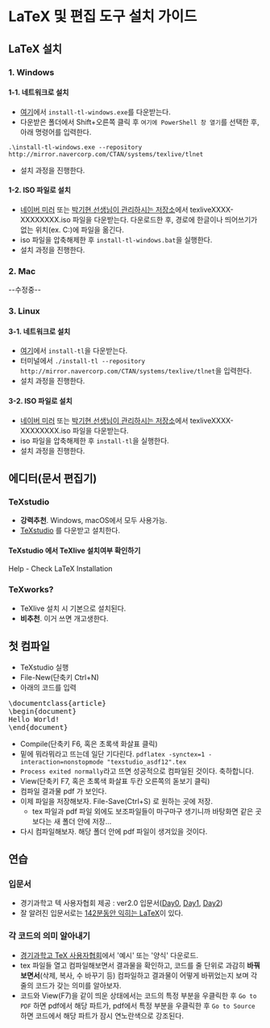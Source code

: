 # LaTeX 및 편집 도구 설치 가이드
## LaTeX 설치
### 1. Windows
#### 1-1. 네트워크로 설치
 - [여기](http://mirror.navercorp.com/CTAN/systems/texlive/tlnet/install-tl-windows.exe)에서 `install-tl-windows.exe`를 다운받는다.
 - 다운받은 폴더에서 Shift+오른쪽 클릭 후 `여기에 PowerShell 창 열기`를 선택한 후, 아래 명령어를 입력한다.
 ```
 .\install-tl-windows.exe --repository http://mirror.navercorp.com/CTAN/systems/texlive/tlnet
 ```
 - 설치 과정을 진행한다.
 
#### 1-2. ISO 파일로 설치
 - [네이버 미러](http://mirror.navercorp.com/CTAN/systems/texlive/Images) 또는 [박기현 선생님이 관리하시는 저장소](http://gofile.me/3SyFU/mqwExIgLI)에서 texliveXXXX-XXXXXXXX.iso 파일을 다운받는다. 다운로드한 후, 경로에 한글이나 띄어쓰기가 없는 위치(ex. C:\)에 파일을 옮긴다.
 - iso 파일을 압축해제한 후 `install-tl-windows.bat`을 실행한다.
 - 설치 과정을 진행한다.
 
### 2. Mac
--수정중--
### 3. Linux
#### 3-1. 네트워크로 설치
 - [여기](http://mirror.navercorp.com/CTAN/systems/texlive/tlnet/install-tl)에서 `install-tl`을 다운받는다.
 - 터미널에서 `./install-tl --repository http://mirror.navercorp.com/CTAN/systems/texlive/tlnet`을 입력한다.
 - 설치 과정을 진행한다.
 
#### 3-2. ISO 파일로 설치
 - [네이버 미러](http://mirror.navercorp.com/CTAN/systems/texlive/Images) 또는 [박기현 선생님이 관리하시는 저장소](http://gofile.me/3SyFU/mqwExIgLI)에서 texliveXXXX-XXXXXXXX.iso 파일을 다운받는다.
 - iso 파일을 압축해제한 후 `install-tl`을 실행한다.
 - 설치 과정을 진행한다.
 
## 에디터(문서 편집기)
### TeXstudio
- **강력추천**. Windows, macOS에서 모두 사용가능.
- [TeXstudio](http://texstudio.org/) 를 다운받고 설치한다.

#### TeXstudio 에서 TeXlive 설치여부 확인하기
Help - Check LaTeX Installation

### TeXworks?
- TeXlive 설치 시 기본으로 설치된다.
- **비추천**. 이거 쓰면 개고생한다.

## 첫 컴파일
- TeXstudio 실행
- File-New(단축키 Ctrl+N)
- 아래의 코드를 입력
<pre>
\documentclass{article}
\begin{document}
Hello World!
\end{document}
</pre>
- Compile(단축키 F6, 혹은 초록색 화살표 클릭)
- 밑에 뭐라뭐라고 뜨는데 일단 기다린다. `pdflatex -synctex=1 -interaction=nonstopmode "texstudio_asdf12".tex` 
- `Process exited normally`라고 뜨면 성공적으로 컴파일된 것이다. 축하합니다.
- View(단축키 F7, 혹은 초록색 화살표 두칸 오른쪽의 돋보기 클릭)
- 컴파일 결과물 pdf 가 보인다.
- 이제 파일을 저장해보자. File-Save(Ctrl+S) 로 원하는 곳에 저장.
  - tex 파일과 pdf 파일 외에도 보조파일들이 마구마구 생기니까 바탕화면 같은 곳보다는 새 폴더 안에 저장...
- 다시 컴파일해보자. 해당 폴더 안에 pdf 파일이 생겨있을 것이다.
 
## 연습
### 입문서
- 경기과학고 텍 사용자협회 제공 : ver2.0 입문서([Day0](http://latex.gs.hs.kr/files/An-Introduction-to-LaTeX/An%20Introduction%20to%20LaTeX-ver2.0_beamer/GSHSLaTeXIntro_Day0.pdf), [Day1](http://latex.gs.hs.kr/files/An-Introduction-to-LaTeX/An%20Introduction%20to%20LaTeX-ver2.0_beamer/GSHSLaTeXIntro_Day1.pdf), [Day2](http://latex.gs.hs.kr/files/An-Introduction-to-LaTeX/An%20Introduction%20to%20LaTeX-ver2.0_beamer/GSHSLaTeXIntro_Day2.pdf))
- 잘 알려진 입문서로는 [142분동안 익히는 LaTeX](http://texdoc.net/texmf-dist/doc/latex/lshort-korean/lshort-kr.pdf)이 있다.

### 각 코드의 의미 알아내기
- [경기과학고 TeX 사용자협회](http://latex.gs.hs.kr)에서 '예시' 또는 '양식' 다운로드.
- tex 파일들 열고 컴파일해보면서 결과물을 확인하고, 코드를 줄 단위로 과감히 **바꿔보면서**(삭제, 복사, 수 바꾸기 등) 컴파일하고 결과물이 어떻게 바뀌었는지 보며 각 줄의 코드가 갖는 의미를 알아보자.
- 코드와 View(F7)을 같이 띄운 상태에서는 코드의 특정 부분을 우클릭한 후 `Go to PDF` 하면 pdf에서 해당 파트가, pdf에서 특정 부분을 우클릭한 후 `Go to Source` 하면 코드에서 해당 파트가 잠시 연노란색으로 강조된다.
